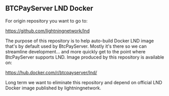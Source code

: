 ## BTCPayServer LND Docker

For origin repository you want to go to:

https://github.com/lightningnetwork/lnd

The purpose of this repository is to help auto-build Docker LND image that's by default used by BtcPayServer. Mostly it's there so we can streamline development... and more quickly get to the point where BtcPayServer supports LND. Image produced by this repository is available on:

https://hub.docker.com/r/btcpayserver/lnd/

Long term we want to eliminate this repository and depend on official LND Docker image published by lightningnetwork.